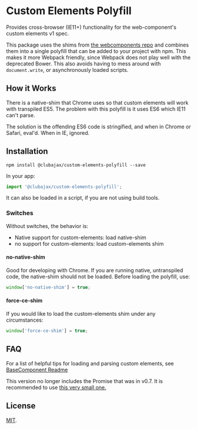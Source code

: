 # Custom Elements Polyfill

Provides cross-browser (IE11+) functionality for the web-component's custom elements v1 spec.

This package uses the shims from [the webcomponents repo](https://github.com/webcomponents/custom-elements)
and combines them into a single polyfill that can be added to your project with npm.
This makes it more Webpack friendly, since Webpack does not play well with the deprecated Bower.
This also avoids having to mess around with `document.write`, or asynchronously loaded scripts.

## How it Works

There is a native-shim that Chrome uses so that custom elements will work with transpiled ES5. 
The problem with this polyfill is it uses ES6 which IE11 can't parse.

The solution is the offending ES6 code is stringified, and when in Chrome or Safari, eval'd. When in IE, ignored.

## Installation

    npm install @clubajax/custom-elements-polyfill --save
    
In your app:
```jsx harmony
import '@clubajax/custom-elements-polyfill';
```

It can also be loaded in a script, if you are not using build tools.

### Switches

Without switches, the behavior is:

 * Native support for custom-elements: load native-shim
 * no support for custom-elements: load custom-elements shim

#### no-native-shim

Good for developing with Chrome. If you are running native, untranspiled code, the native-shim should not be loaded. Before loading the polyfill, use:
```jsx harmony
window['no-native-shim'] = true;
```

#### force-ce-shim
If you would like to load the custom-elements shim under any circumstances:
```jsx harmony
window['force-ce-shim'] = true;
```

## FAQ

For a list of helpful tips for loading and parsing custom elements, see [BaseComponent Readme](https://github.com/clubajax/BaseComponent#es6-faq)

This version no longer includes the Promise that was in v0.7. It is recommended to use 
[this very small one.](https://github.com/taylorhakes/promise-polyfill)

## License

[MIT](./LICENSE).